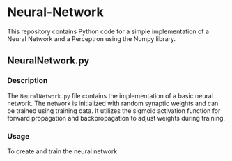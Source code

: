 # Neural-Network
This repository contains Python code for a simple implementation of a Neural Network and a Perceptron using the Numpy library.

## NeuralNetwork.py

### Description
The `NeuralNetwork.py` file contains the implementation of a basic neural network. The network is initialized with random synaptic weights and can be trained using training data. It utilizes the sigmoid activation function for forward propagation and backpropagation to adjust weights during training.

### Usage
To create and train the neural network
